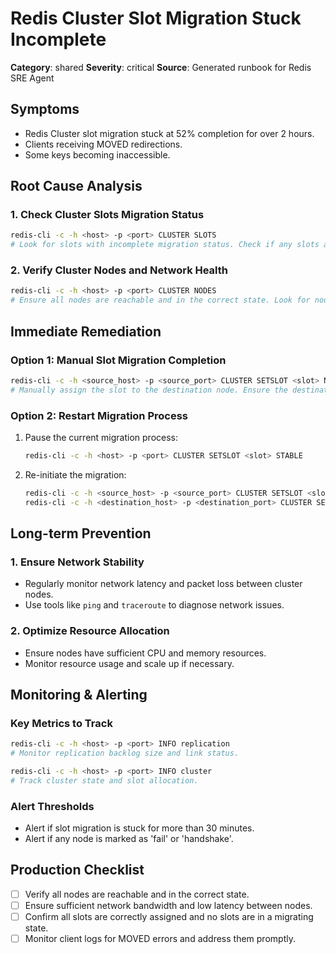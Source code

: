 # Redis Cluster Slot Migration Stuck Incomplete

**Category**: shared
**Severity**: critical
**Source**: Generated runbook for Redis SRE Agent

## Symptoms
- Redis Cluster slot migration stuck at 52% completion for over 2 hours.
- Clients receiving MOVED redirections.
- Some keys becoming inaccessible.

## Root Cause Analysis

### 1. Check Cluster Slots Migration Status
```bash
redis-cli -c -h <host> -p <port> CLUSTER SLOTS
# Look for slots with incomplete migration status. Check if any slots are stuck in the migrating state.
```

### 2. Verify Cluster Nodes and Network Health
```bash
redis-cli -c -h <host> -p <port> CLUSTER NODES
# Ensure all nodes are reachable and in the correct state. Look for nodes marked as 'fail' or 'handshake'.
```

## Immediate Remediation

### Option 1: Manual Slot Migration Completion
```bash
redis-cli -c -h <source_host> -p <source_port> CLUSTER SETSLOT <slot> NODE <destination_node_id>
# Manually assign the slot to the destination node. Ensure the destination node is healthy and reachable.
```

### Option 2: Restart Migration Process
1. Pause the current migration process:
   ```bash
   redis-cli -c -h <host> -p <port> CLUSTER SETSLOT <slot> STABLE
   ```
2. Re-initiate the migration:
   ```bash
   redis-cli -c -h <source_host> -p <source_port> CLUSTER SETSLOT <slot> MIGRATING <destination_node_id>
   redis-cli -c -h <destination_host> -p <destination_port> CLUSTER SETSLOT <slot> IMPORTING <source_node_id>
   ```

## Long-term Prevention

### 1. Ensure Network Stability
- Regularly monitor network latency and packet loss between cluster nodes.
- Use tools like `ping` and `traceroute` to diagnose network issues.

### 2. Optimize Resource Allocation
- Ensure nodes have sufficient CPU and memory resources.
- Monitor resource usage and scale up if necessary.

## Monitoring & Alerting

### Key Metrics to Track
```bash
redis-cli -c -h <host> -p <port> INFO replication
# Monitor replication backlog size and link status.

redis-cli -c -h <host> -p <port> INFO cluster
# Track cluster state and slot allocation.
```

### Alert Thresholds
- Alert if slot migration is stuck for more than 30 minutes.
- Alert if any node is marked as 'fail' or 'handshake'.

## Production Checklist
- [ ] Verify all nodes are reachable and in the correct state.
- [ ] Ensure sufficient network bandwidth and low latency between nodes.
- [ ] Confirm all slots are correctly assigned and no slots are in a migrating state.
- [ ] Monitor client logs for MOVED errors and address them promptly.
